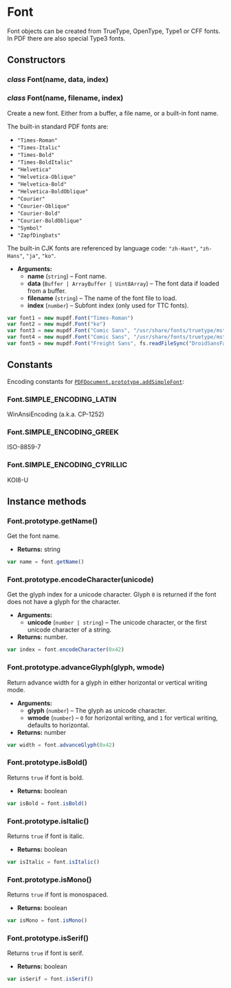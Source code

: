 # Font

Font objects can be created from TrueType, OpenType,
Type1 or CFF fonts. In PDF there are also special
Type3 fonts.

## Constructors

### *class* Font(name, data, index)

### *class* Font(name, filename, index)

Create a new font. Either from a buffer, a file name, or a
built-in font name.

The built-in standard PDF fonts are:

- `"Times-Roman"`
- `"Times-Italic"`
- `"Times-Bold"`
- `"Times-BoldItalic"`
- `"Helvetica"`
- `"Helvetica-Oblique"`
- `"Helvetica-Bold"`
- `"Helvetica-BoldOblique"`
- `"Courier"`
- `"Courier-Oblique"`
- `"Courier-Bold"`
- `"Courier-BoldOblique"`
- `"Symbol"`
- `"ZapfDingbats"`

The built-in CJK fonts are referenced by language code:
`"zh-Hant"`, `"zh-Hans"`, `"ja"`, `"ko"`.

* **Arguments:**
  * **name** (`string`) – Font name.
  * **data** (`Buffer | ArrayBuffer | Uint8Array`) – The font data if loaded from a buffer.
  * **filename** (`string`) – The name of the font file to load.
  * **index** (`number`) – Subfont index (only used for TTC fonts).

```javascript
var font1 = new mupdf.Font("Times-Roman")
var font2 = new mupdf.Font("ko")
var font3 = new mupdf.Font("Comic Sans", "/usr/share/fonts/truetype/msttcorefonts/Comic_Sans_MS.ttf")
var font4 = new mupdf.Font("Comic Sans", "/usr/share/fonts/truetype/msttcorefonts/Comic_Sans_MS.ttf", 1)
var font5 = new mupdf.Font("Freight Sans", fs.readFileSync("DroidSansFallbackFull.ttf"))
```

## Constants

Encoding constants for [`PDFDocument.prototype.addSimpleFont`](PDFDocument.md#PDFDocument.prototype.addSimpleFont):

### Font.SIMPLE_ENCODING_LATIN

WinAnsiEncoding (a.k.a. CP-1252)

### Font.SIMPLE_ENCODING_GREEK

ISO-8859-7

### Font.SIMPLE_ENCODING_CYRILLIC

KOI8-U

## Instance methods

### Font.prototype.getName()

Get the font name.

* **Returns:**
  string

```javascript
var name = font.getName()
```

### Font.prototype.encodeCharacter(unicode)

Get the glyph index for a unicode character. Glyph `0` is returned if the font does not have a glyph for the character.

* **Arguments:**
  * **unicode** (`number | string`) – The unicode character, or the first unicode character of a string.
* **Returns:**
  number.

```javascript
var index = font.encodeCharacter(0x42)
```

### Font.prototype.advanceGlyph(glyph, wmode)

Return advance width for a glyph in either horizontal or vertical writing mode.

* **Arguments:**
  * **glyph** (`number`) – The glyph as unicode character.
  * **wmode** (`number`) – `0` for horizontal writing, and `1` for vertical writing, defaults to horizontal.
* **Returns:**
  number

```javascript
var width = font.advanceGlyph(0x42)
```

### Font.prototype.isBold()

Returns `true` if font is bold.

* **Returns:**
  boolean

```javascript
var isBold = font.isBold()
```

### Font.prototype.isItalic()

Returns `true` if font is italic.

* **Returns:**
  boolean

```javascript
var isItalic = font.isItalic()
```

### Font.prototype.isMono()

Returns `true` if font is monospaced.

* **Returns:**
  boolean

```javascript
var isMono = font.isMono()
```

### Font.prototype.isSerif()

Returns `true` if font is serif.

* **Returns:**
  boolean

```javascript
var isSerif = font.isSerif()
```
